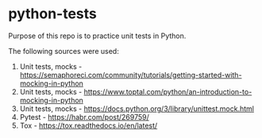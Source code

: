 # python-tests

Purpose of this repo is to practice unit tests in Python.

The following sources were used:

1. Unit tests, mocks - https://semaphoreci.com/community/tutorials/getting-started-with-mocking-in-python
2. Unit tests, mocks - https://www.toptal.com/python/an-introduction-to-mocking-in-python
3. Unit tests, mocks - https://docs.python.org/3/library/unittest.mock.html
4. Pytest - https://habr.com/post/269759/
5. Tox - https://tox.readthedocs.io/en/latest/